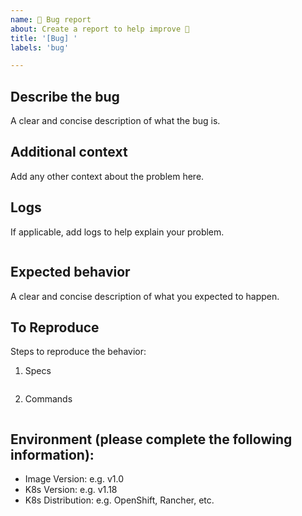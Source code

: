 ```yaml
---
name: 🐛 Bug report
about: Create a report to help improve 🎉
title: '[Bug] '
labels: 'bug'

---
```


## Describe the bug

A clear and concise description of what the bug is.

## Additional context

Add any other context about the problem here.

## Logs

If applicable, add logs to help explain your problem.
```console

```

## Expected behavior

A clear and concise description of what you expected to happen.

## To Reproduce

Steps to reproduce the behavior:
1. Specs
```yaml

```
2. Commands
```bash

```

## Environment (please complete the following information):

- Image Version: e.g. v1.0
- K8s Version: e.g. v1.18
- K8s Distribution: e.g. OpenShift, Rancher, etc.
